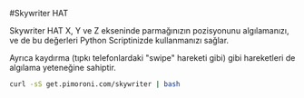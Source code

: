 <!--
---
name: Skywriter HAT
class: board
type: hepsi
formfactor: HAT
manufacturer: Pimoroni
description: 3 Boyutlu pozisyon ve hareket sensörü.
url: http://shop.pimoroni.com/products/skywriter-hat
github: https://github.com/pimoroni/skywriter-hat
buy: http://shop.pimoroni.com/products/skywriter-hat
image: 'skywriter-hat.png'
pincount: 40
eeprom: yes
pin:
  '3':
    mode: i2c
  '5':
    mode: i2c
  '11':
    name: Reset
  '13':
    name: Transfer
i2c:
  '0x42':
    name: Gesture sensor
    device: mgc3130
-->
#Skywriter HAT

Skywriter HAT X, Y ve Z ekseninde parmağınızın pozisyonunu algılamanızı, ve de bu değerleri Python Scriptinizde kullanmanızı sağlar.

Ayrıca kaydırma (tıpkı telefonlardaki "swipe" hareketi gibi) gibi hareketleri de algılama yeteneğine sahiptir.

```bash
curl -sS get.pimoroni.com/skywriter | bash
```
